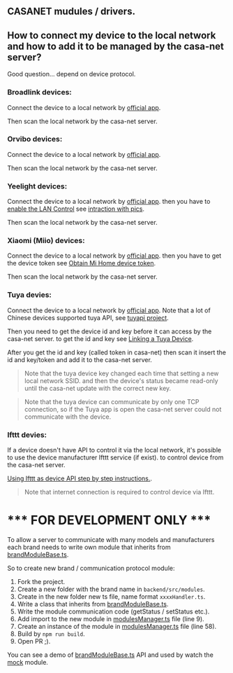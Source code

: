## CASANET mudules / drivers.

## How to connect my device to the local network and how to add it to be managed by the casa-net server?
Good question... depend on device protocol.

### Broadlink devices:
Connect the device to a local network by [official app](https://play.google.com/store/apps/details?id=com.broadlink.rmt).

Then scan the local network by the casa-net server.

### Orvibo devices:
Connect the device to a local network by [official app](https://play.google.com/store/apps/details?id=com.orvibo.irhost).

Then scan the local network by the casa-net server.

### Yeelight devices:
Connect the device to a local network by [official app](https://play.google.com/store/apps/details?id=com.yeelight.cherry).
then you have to [enable the LAN Control](https://www.yeelight.com/en_US/developer) 
see [intraction with pics](https://getyeti.co/posts/how-to-control-yeelight-and-your-smarthome-with-yeti). 

Then scan the local network by the casa-net server.

### Xiaomi (Miio) devices:
Connect the device to a local network by [official app](https://play.google.com/store/apps/details?id=com.xiaomi.smarthome).
then you have to get the device token see [Obtain Mi Home device token](https://github.com/jghaanstra/com.xiaomi-miio/blob/master/docs/obtain_token.md). 

Then scan the local network by the casa-net server.

### Tuya devies:
Connect the device to a local network by [official app](https://play.google.com/store/apps/details?id=com.tuya.smart).
Note that a lot of Chinese devices supported tuya API, see [tuyapi project](https://github.com/codetheweb/tuyapi).

Then you need to get the device id and key before it can access by the casa-net server.
to get the id and key see [Linking a Tuya Device](https://github.com/codetheweb/tuyapi/blob/master/docs/SETUP.md).

After you get the id and key (called token in casa-net) then scan it insert the id and key/token and add it to the casa-net server. 
> Note that the tuya device key changed each time that setting a new local network SSID. and then the device's status became read-only until the casa-net update with the correct new key. 

> Note that the tuya device can communicate by only one TCP connection, so if the Tuya app is open the casa-net server could not communicate with the device. 

### Ifttt devies:
If a device doesn't have API to control it via the local network, 
it's possible to use the device manufacturer Ifttt service (if exist).
to control device from the casa-net server.

[Using Ifttt as device API step by step instructions.](./ifttt/README.md#step-by-step-instructions).

> Note that internet connection is required to control device via Ifttt.
# *** FOR DEVELOPMENT ONLY ***

To allow a server to communicate with many models and manufacturers each brand needs to write
own module that inherits from [brandModuleBase.ts](./brandModuleBase.ts).

So to create new brand / communication protocol module:
1) Fork the project.
1) Create a new folder with the brand name in `backend/src/modules`.
1) Create in the new folder new ts file, name format `xxxxHandler.ts`.
1) Write a class that inherits from [brandModuleBase.ts](./brandModuleBase.ts).
1) Write the module communication code (getStatus / setStatus etc.).
1) Add import to the new module in [modulesManager.ts](./modulesManager.ts) file (line 9). 
1) Create an instance of the module in [modulesManager.ts](./modulesManager.ts) file (line 58).
1) Build by `npm run build`.
1) Open PR ;).

You can see a demo of [brandModuleBase.ts](./brandModuleBase.ts) API and used by watch the [mock](./mock/mockHandler.ts) module.
